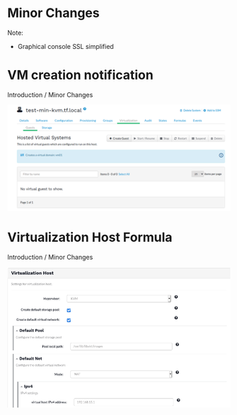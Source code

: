 <!-- .slide: data-state="divider" id="minor-changes" data-timing="20s" data-menu-title="Minor Changes" -->
# Minor Changes

Note:

* Graphical console SSL simplified


<!-- .slide: data-state="normal" id="vm-creation-notification" data-timing="20s" data-menu-title="VM Creation Notification" -->
# VM creation notification

<div class="breadcrumbs">Introduction / Minor Changes</div>

![Screenshot with pending VM creation action](images/new-vm-notification.png "Screenshot")


<!-- .slide: data-state="normal" id="formula" data-timing="20s" data-menu-title="Virtualization Host Formula" -->
# Virtualization Host Formula

<div class="breadcrumbs">Introduction / Minor Changes</div>

![Screenshot of virtualization host formula](images/formula.png "Screenshot")
